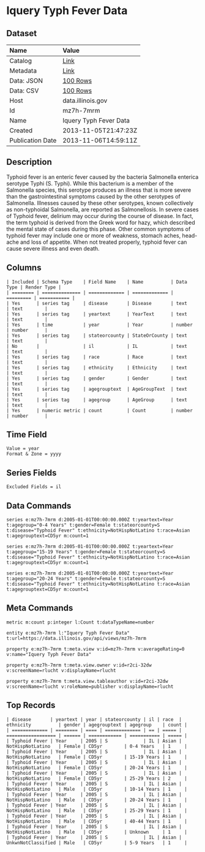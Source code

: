 # Iquery Typh Fever Data

## Dataset

| Name | Value |
| :--- | :---- |
| Catalog | [Link](https://catalog.data.gov/dataset/iquery-typh-fever-data-568b7) |
| Metadata | [Link](https://data.illinois.gov/api/views/mz7h-7mrm) |
| Data: JSON | [100 Rows](https://data.illinois.gov/api/views/mz7h-7mrm/rows.json?max_rows=100) |
| Data: CSV | [100 Rows](https://data.illinois.gov/api/views/mz7h-7mrm/rows.csv?max_rows=100) |
| Host | data.illinois.gov |
| Id | mz7h-7mrm |
| Name | Iquery Typh Fever Data |
| Created | 2013-11-05T21:47:23Z |
| Publication Date | 2013-11-06T14:59:11Z |

## Description

Typhoid fever is an enteric fever caused by the bacteria Salmonella enterica serotype Typhi (S. Typhi). While this bacterium is a member of the Salmonella species, this serotype produces an illness that is more severe than the gastrointestinal symptoms caused by the other serotypes of Salmonella. Illnesses caused by these other serotypes, known collectively as non-typhoidal Salmonella, are reported as Salmonellosis. In severe cases of Typhoid fever, delirium may occur during the course of disease. In fact, the term typhoid is derived from the Greek word for hazy, which described the mental state of cases during this phase. Other common symptoms of typhoid fever may include one or more of weakness, stomach aches, head-ache and loss of appetite. When not treated properly, typhoid fever can cause severe illness and even death.

## Columns

```ls
| Included | Schema Type    | Field Name    | Name          | Data Type | Render Type |
| ======== | ============== | ============= | ============= | ========= | =========== |
| Yes      | series tag     | disease       | Disease       | text      | text        |
| Yes      | series tag     | yeartext      | YearText      | text      | text        |
| Yes      | time           | year          | Year          | number    | number      |
| Yes      | series tag     | stateorcounty | StateOrCounty | text      | text        |
| No       |                | il            | IL            | text      | text        |
| Yes      | series tag     | race          | Race          | text      | text        |
| Yes      | series tag     | ethnicity     | Ethnicity     | text      | text        |
| Yes      | series tag     | gender        | Gender        | text      | text        |
| Yes      | series tag     | agegrouptext  | AgeGroupText  | text      | text        |
| Yes      | series tag     | agegroup      | AgeGroup      | text      | text        |
| Yes      | numeric metric | count         | Count         | number    | number      |
```

## Time Field

```ls
Value = year
Format & Zone = yyyy
```

## Series Fields

```ls
Excluded Fields = il
```

## Data Commands

```ls
series e:mz7h-7mrm d:2005-01-01T00:00:00.000Z t:yeartext=Year t:agegroup="0-4 Years" t:gender=Female t:stateorcounty=S t:disease="Typhoid Fever" t:ethnicity=NotHispNotLatino t:race=Asian t:agegrouptext=CD5yr m:count=1

series e:mz7h-7mrm d:2005-01-01T00:00:00.000Z t:yeartext=Year t:agegroup="15-19 Years" t:gender=Female t:stateorcounty=S t:disease="Typhoid Fever" t:ethnicity=NotHispNotLatino t:race=Asian t:agegrouptext=CD5yr m:count=1

series e:mz7h-7mrm d:2005-01-01T00:00:00.000Z t:yeartext=Year t:agegroup="20-24 Years" t:gender=Female t:stateorcounty=S t:disease="Typhoid Fever" t:ethnicity=NotHispNotLatino t:race=Asian t:agegrouptext=CD5yr m:count=1
```

## Meta Commands

```ls
metric m:count p:integer l:Count t:dataTypeName=number

entity e:mz7h-7mrm l:"Iquery Typh Fever Data" t:url=https://data.illinois.gov/api/views/mz7h-7mrm

property e:mz7h-7mrm t:meta.view v:id=mz7h-7mrm v:averageRating=0 v:name="Iquery Typh Fever Data"

property e:mz7h-7mrm t:meta.view.owner v:id=r2ci-32dw v:screenName=rlucht v:displayName=rlucht

property e:mz7h-7mrm t:meta.view.tableauthor v:id=r2ci-32dw v:screenName=rlucht v:roleName=publisher v:displayName=rlucht
```

## Top Records

```ls
| disease       | yeartext | year | stateorcounty | il | race  | ethnicity          | gender | agegrouptext | agegroup    | count | 
| ============= | ======== | ==== | ============= | == | ===== | ================== | ====== | ============ | =========== | ===== | 
| Typhoid Fever | Year     | 2005 | S             | IL | Asian | NotHispNotLatino   | Female | CD5yr        | 0-4 Years   | 1     | 
| Typhoid Fever | Year     | 2005 | S             | IL | Asian | NotHispNotLatino   | Female | CD5yr        | 15-19 Years | 1     | 
| Typhoid Fever | Year     | 2005 | S             | IL | Asian | NotHispNotLatino   | Female | CD5yr        | 20-24 Years | 1     | 
| Typhoid Fever | Year     | 2005 | S             | IL | Asian | NotHispNotLatino   | Female | CD5yr        | 25-29 Years | 2     | 
| Typhoid Fever | Year     | 2005 | S             | IL | Asian | NotHispNotLatino   | Male   | CD5yr        | 10-14 Years | 1     | 
| Typhoid Fever | Year     | 2005 | S             | IL | Asian | NotHispNotLatino   | Male   | CD5yr        | 20-24 Years | 1     | 
| Typhoid Fever | Year     | 2005 | S             | IL | Asian | NotHispNotLatino   | Male   | CD5yr        | 25-29 Years | 1     | 
| Typhoid Fever | Year     | 2005 | S             | IL | Asian | NotHispNotLatino   | Male   | CD5yr        | 40-44 Years | 1     | 
| Typhoid Fever | Year     | 2005 | S             | IL | Asian | NotHispNotLatino   | Male   | CD5yr        | Unknown     | 1     | 
| Typhoid Fever | Year     | 2005 | S             | IL | Asian | UnkwnNotClassified | Male   | CD5yr        | 5-9 Years   | 1     | 
```
